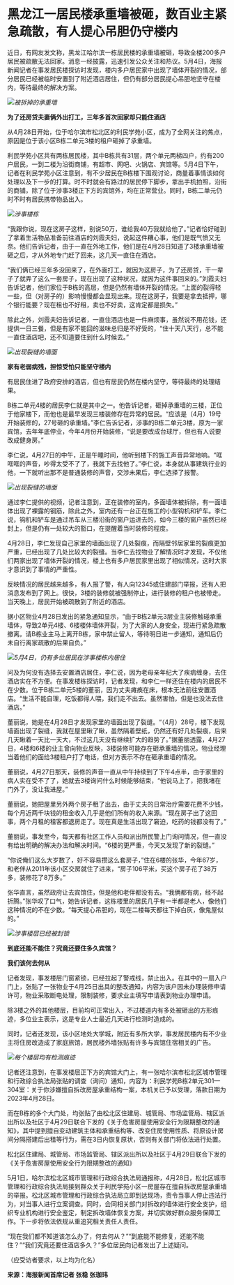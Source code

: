 # 黑龙江一居民楼承重墙被砸，数百业主紧急疏散，有人提心吊胆仍守楼内

近日，有网友发文称，黑龙江哈尔滨一栋居民楼的承重墙被砸，导致全楼200多户居民被疏散无法回家。消息一经披露，迅速引发公众关注和热议。5月4日，海报新闻记者在事发居民楼探访时发现，楼内多户居民家中出现了墙体开裂的情况，部分居民已经被临时安置到了附近酒店居住，但仍有部分居民提心吊胆地坚守在楼内，等待最终的解决方案。

![](https://inews.gtimg.com/newsapp_bt/0/15789649665/1000)_被拆掉的承重墙_

**为了还房贷夫妻俩外出打工，三年多首次回家却只能住酒店**

从4月28日开始，位于哈尔滨市松北区的利民学苑小区，成为了全网关注的焦点，原因是位于该小区B栋二单元3楼的租户砸掉了承重墙。

利民学苑小区共有两栋居民楼，其中B栋共有31层，两个单元两梯四户，约有200户居民，一到二楼为沿街商铺，有超市、网吧、火锅店、宾馆等。5月4日下午，记者在利民学苑小区注意到，有不少居民在B栋楼下围观讨论，商量着事情该如何处理以及下一步的打算。时不时就会有路过的居民停下脚步，拿出手机拍照，沿街的商铺，除了位于涉事3楼正下方的宾馆外，均在正常营业。同时，B栋二单元仍时不时有居民携带物品出入。

![](https://inews.gtimg.com/newsapp_bt/0/15789649667/1000)_涉事楼栋_

“我跟你说，现在这房子这样，别说50万，谁给我40万我就给他了。”记者恰好碰到了拿着生活物品准备前往酒店的刘霞夫妇，说起这件糟心事，他们是既气愤又无奈。他们告诉记者，由于一直在外地工作，他们是在4月28日知道了3楼承重墙被砸之后，才从外地专门赶了回来，这几天一直住在酒店。

“我们俩已经三年多没回来了，在外面打工，就因为这房子，为了还房贷，干一辈子了就弄了这么一套房子，现在出现了这种状况，就因为这件事回来的。”刘霞夫妇告诉记者，他们家位于B栋的高层，但是仍然有墙体开裂的情况。“上面的裂得轻一些，但（对房子的）影响慢慢都会显现出来。现在这房子，我要是拿去抵押，哪个银行能要？现在租也不好租，卖也不好卖，这肯定都是损失。”

除此之外，刘霞夫妇告诉记者，一直住酒店也是一件麻烦事，虽然说不用花钱，还提供一日三餐，但是有家不能回的滋味总归是不好受的，“住十天八天行，总不能一直住酒店吧，还不知道要住到什么时候去。”

![](https://inews.gtimg.com/newsapp_bt/0/15789649670/1000)_出现裂缝的墙面_

**家有老弱病残，担惊受怕只能坚守楼内**

有居民住进了政府安排的酒店，但也有居民仍然在楼内坚守，等待最终的处理结果。

B栋二单元4楼的居民李仁就是其中之一。他告诉记者，砸掉承重墙的三楼，正位于他家楼下，而他也是最早发现三楼装修存在异常的居民。“应该是（4月）19号开始装修的，27号砸的承重墙。”李仁告诉记者，涉事的B栋二单元3楼，原为一家宾馆，去年年底停业，今年4月份开始装修，“说是要改成台球厅，但也有人说要改成健身房。”

李仁说，4月27日的中午，正是午睡时间，他听到楼下的施工声音异常地响。“哐哐哐的声音，吵得太受不了了，我就下去找他了。”李仁说，本身就从事建筑行业的他，一下就听出那不是普通装修的声音，交涉未果后，李仁选择了报警。

![](https://inews.gtimg.com/newsapp_bt/0/15789649718/1000)_出现裂缝的墙面_

通过李仁提供的视频，记者注意到，正在装修的室内，多面墙体被拆除，有一面墙体出现了裸露的钢筋，除此之外，室内还有一台正在施工的小型钩机和铲车。李仁说，钩机和铲车是通过吊车从三楼沿街的窗户运进去的，如今三楼的窗户虽然已经封上，但是仍有一处较大的豁口，在提醒着当时装修的程度。

4月28日，李仁发现自己家里的墙面出现了几处裂痕，而隔壁邻居家里的裂痕更加严重，已经出现了几处比较大的裂缝。当李仁去找物业了解情况时才发现，不仅他们两家出现了墙体开裂的情况，楼上也有多户居民家里出现了相似情况，这时大家才意识到了事情的严重性。

反映情况的居民越来越多，有人报了警，有人向12345或住建部门举报，还有人把消息发布到了网上。很快，3楼的装修就被强制停止，进行装修的租户也被带走。当天晚上，居民开始被疏散到了附近的酒店。

据小区物业4月28日发出的紧急通知显示，“由于B栋2单元3层业主装修触碰承重墙体，导致2单元4楼、6楼楼体墙体开裂，为了大家的人身安全，现进行紧急疏散撤离。请B栋业主马上离开B栋，家中禁止留人，等待明日进一步通知，通知后仍未自行离家疏散的后果自负。”

![](https://inews.gtimg.com/newsapp_bt/0/15789649719/1000)_5月4日，仍有多位居民在涉事楼栋内居住_

问及为何没有选择去安置酒店居住，李仁说，因为老母亲年纪大了疾病缠身，去住酒店实在不方便。在事发楼栋探访时，记者发现，和李仁一样还住在楼内的居民不在少数。位于B栋二单元5楼的董丽，因为丈夫瘫痪在床，根本无法前往安置酒店。“生活不能自理，吃饭都得人喂，我们走不出去。虽然害怕，但是也没法去住酒店。”

董丽说，她是在4月28日才发现家里的墙面出现了裂缝。“（4月）28号，楼下发现墙面出现了裂缝，我就在屋里瞅了瞅，虽然隔着壁纸，仍然还有好几处裂痕，后来几天瞅着一天比一天大，不过这几天没有继续扩大的趋势了。”据董丽透露，4月27日，4楼和6楼的业主曾向物业反映，3楼装修可能存在砸承重墙的情况，物业经理当着他们的面给3楼租户打了电话，但对方表示不存在砸承重墙的情况。

董丽说，4月27日那天，装修的声音一直从中午持续到了下午4点半，由于家里的病人实在受不了了，她就去3楼询问什么时候能够结束，“他说马上了，把我堵在门外了，没让我进屋。”

董丽说，她把屋里另外两个房子租了出去，由于丈夫的日常治疗需要花费不少钱，每个月近两千块钱的租金收入几乎是他们所有的收入来源。“现在房子出了这回事，两个月租的租客都退房走了。现在真是生活出现了窘迫，吃药的钱都没有了。”

董丽说，事发至今，每天都有社区工作人员和派出所民警上门询问情况，但一直没有给出明确的解决办法和解决时间。“6楼的更严重，今天又发现了新的裂缝。”

“你说俺们这么大岁数了，好不容易攒这么套房子，”住在6楼的张华，今年67岁，和老伴从2011年该小区交房就住了进来，“房子106平米，买这个房子花了38万多，装修花了8万多。”

张华直言，虽然政府让去宾馆住，但是他和老伴都没有去。“我俩都有病，经不起折腾。”张华叹了口气，她告诉记者，这栋楼里的居民几乎有一半都是老人，像他们这种情况的不在少数。“每天提心吊胆的，现在二楼每天都往下掉白灰，像鬼屋似的。”

![](https://inews.gtimg.com/newsapp_bt/0/15789649724/1000)_涉事楼层已经被封锁_

**到底还能不能住？究竟还要住多久宾馆？**

**我们该何去何从**

记者发现，事发楼层门窗紧锁，已经拉起了警戒线，禁止出入。在其中的一扇入户门上，张贴了一张物业于4月25日出具的整改通知，内容为该户因未办理装修申请许可，物业采取断电处理，限制装修，要求业主填写申请表到物业办理申请。

除3楼之外的其他楼层，目前均可正常出入，不过楼道内有多处被砸出的方形痕迹，多位业主表示，这是专业人士最近几天进行检测时造成的。

同时，记者还发现，该小区地处大学城，附近有多所大学，事发居民楼内有不少业主将住房改造成了家庭旅馆，居民楼外墙张贴有许多与宾馆住宿相关的广告。

![](https://inews.gtimg.com/newsapp_bt/0/15789649770/1000)_每个楼层均有检测痕迹_

记者还注意到，在事发楼层正下方的宾馆大门上，有一张哈尔滨市松北区城市管理和行政综合执法局张贴的调查（询问）通知，内容为：利民学苑B栋2单元301—304室：关于你涉嫌擅自拆改房屋承重结构一案，本机关已予以受理，落款日期为2023年4月28日。

而在B栋的多个大门处，均张贴了由松北区住建局、城管局、市场监管局、辖区派出所以及社区于4月29日联合下发的《关于危害房屋使用安全行为限期整改的通知》，其中提到擅自变动建筑主体和承重结构等、改变住房使用性质、将原设计房间分隔搭建后出租等行为，需在3日内恢复原状，否则有关部门将依法进行处置。

松北区住建局、城管局、市场监管局、辖区派出所以及社区于4月29日联合下发的《关于危害房屋使用安全行为限期整改的通知》

5月1日，哈尔滨松北区城市管理和行政综合执法局通报称，4月28日，松北区城市管理和行政综合执法局接到群众关于利民学苑小区一房屋存在擅自拆改房屋承重墙的举报。松北区城市管理和行政综合执法局立即到达现场，责令当事人停止违法行为，对当事人进行立案调查。同时，会同相关部门对拆改的墙体进行安全支护，组织专业机构进行安全鉴定，制定拆改墙体恢复方案，并切实做好群众服务保障工作。下一步将依法依规从重追究相关责任人责任。

“现在我们都不知道该怎么办了，何去何从？”“到底能不能修复，还能不能住？”“我们究竟还要住酒店多久？”多位居民向记者发出了上述疑问。

（应受访者要求，以上均为化名）

**来源：海报新闻首席记者 张稳 张珈玮**

